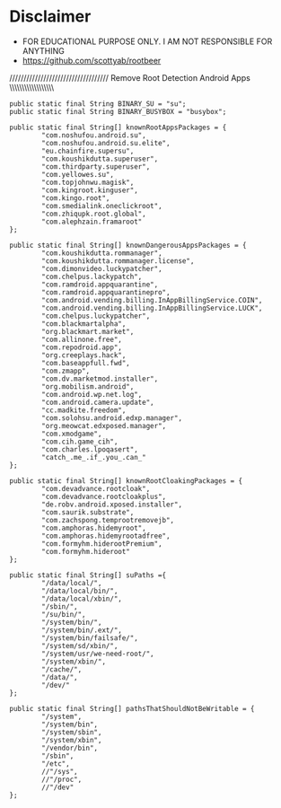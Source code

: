# Disclaimer
- FOR EDUCATIONAL PURPOSE ONLY. I AM NOT RESPONSIBLE FOR ANYTHING
- https://github.com/scottyab/rootbeer

///////////////////////////////////
Remove Root Detection Android Apps
\\\\\\\\\\\\\\\\\\\\\\\\\\\\\\\\\\\

    public static final String BINARY_SU = "su";
    public static final String BINARY_BUSYBOX = "busybox";

    public static final String[] knownRootAppsPackages = {
            "com.noshufou.android.su",
            "com.noshufou.android.su.elite",
            "eu.chainfire.supersu",
            "com.koushikdutta.superuser",
            "com.thirdparty.superuser",
            "com.yellowes.su",
            "com.topjohnwu.magisk",
            "com.kingroot.kinguser",
            "com.kingo.root",
            "com.smedialink.oneclickroot",
            "com.zhiqupk.root.global",
            "com.alephzain.framaroot"
    };

    public static final String[] knownDangerousAppsPackages = {
            "com.koushikdutta.rommanager",
            "com.koushikdutta.rommanager.license",
            "com.dimonvideo.luckypatcher",
            "com.chelpus.lackypatch",
            "com.ramdroid.appquarantine",
            "com.ramdroid.appquarantinepro",
            "com.android.vending.billing.InAppBillingService.COIN",
            "com.android.vending.billing.InAppBillingService.LUCK",
            "com.chelpus.luckypatcher",
            "com.blackmartalpha",
            "org.blackmart.market",
            "com.allinone.free",
            "com.repodroid.app",
            "org.creeplays.hack",
            "com.baseappfull.fwd",
            "com.zmapp",
            "com.dv.marketmod.installer",
            "org.mobilism.android",
            "com.android.wp.net.log",
            "com.android.camera.update",
            "cc.madkite.freedom",
            "com.solohsu.android.edxp.manager",
            "org.meowcat.edxposed.manager",
            "com.xmodgame",
            "com.cih.game_cih",
            "com.charles.lpoqasert",
            "catch_.me_.if_.you_.can_"
    };

    public static final String[] knownRootCloakingPackages = {
            "com.devadvance.rootcloak",
            "com.devadvance.rootcloakplus",
            "de.robv.android.xposed.installer",
            "com.saurik.substrate",
            "com.zachspong.temprootremovejb",
            "com.amphoras.hidemyroot",
            "com.amphoras.hidemyrootadfree",
            "com.formyhm.hiderootPremium",
            "com.formyhm.hideroot"
    };
    
    public static final String[] suPaths ={
            "/data/local/",
            "/data/local/bin/",
            "/data/local/xbin/",
            "/sbin/",
            "/su/bin/",
            "/system/bin/",
            "/system/bin/.ext/",
            "/system/bin/failsafe/",
            "/system/sd/xbin/",
            "/system/usr/we-need-root/",
            "/system/xbin/",
            "/cache/",
            "/data/",
            "/dev/"
    };
    
    public static final String[] pathsThatShouldNotBeWritable = {
            "/system",
            "/system/bin",
            "/system/sbin",
            "/system/xbin",
            "/vendor/bin",
            "/sbin",
            "/etc",
            //"/sys",
            //"/proc",
            //"/dev"
    };
